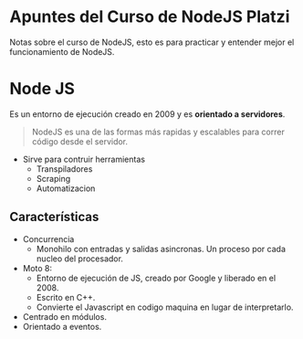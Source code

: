 # Apuntes del Curso de NodeJS Platzi

Notas sobre el curso de NodeJS, esto es para practicar y entender mejor el funcionamiento de NodeJS.


# Node JS

Es un entorno de ejecución creado en 2009 y es **orientado a servidores**.

> NodeJS es una de las formas más rapidas y escalables para correr código desde el servidor.



+ Sirve para contruir herramientas 
  + Transpiladores
  + Scraping
  + Automatizacion


## Características

+ Concurrencia
  + Monohilo con entradas y salidas asincronas. Un proceso por cada nucleo del procesador.
+ Moto 8:
  + Entorno de ejecución de JS, creado por Google y liberado en el 2008.
  + Escrito en C++.
  + Convierte el Javascript en codigo maquina en lugar de interpretarlo.
+ Centrado en módulos.
+ Orientado a eventos.

